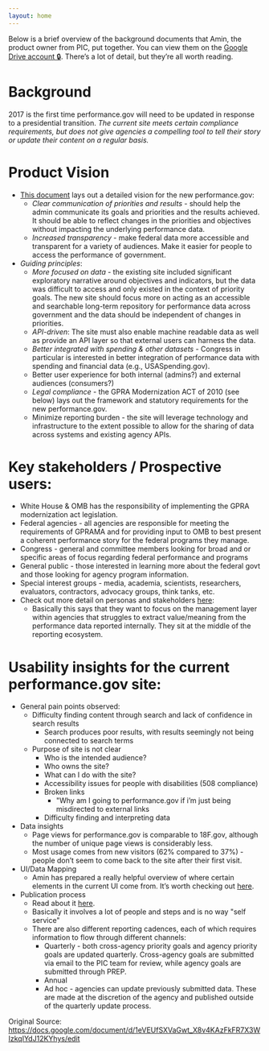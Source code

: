 ```yaml
---
layout: home
---
```


Below is a brief overview of the background documents that Amin, the product owner from PIC, put together. You can view them on the [Google Drive account &#128274;](https://drive.google.com/drive/folders/0B2stDO5hLAHkR09EZFNMOUo3anc). There’s a lot of detail, but they’re all worth reading. 

# Background
2017 is the first time performance.gov will need to be updated in response to a presidential transition. *The current site meets certain compliance requirements, but does not give agencies a compelling tool to tell their story or update their content on a regular basis.* 

# Product Vision 
- [This document](https://drive.google.com/drive/u/0/folders/0B2stDO5hLAHkVlhNU3BxVTVHeEU) lays out a detailed vision for the new performance.gov: 
	- *Clear communication of priorities and results* - should help the admin communicate its goals and priorities and the results achieved. It should be able to reflect changes in the priorities and objectives without impacting the underlying performance data. 
	- *Increased transparency* - make federal data more accessible and transparent for a variety of audiences. Make it easier for people to access the performance of government. 
- _Guiding principles_: 
	- *More focused on data* - the existing site included significant exploratory narrative around objectives and indicators, but the data was difficult to access and only existed in the context of priority goals. The new site should focus more on acting as an accessible and searchable long-term repository for performance data across government and the data should be independent of changes in priorities.
	- *API-driven*: The site must also enable machine readable data as well as provide an API layer so that external users can harness the data. 
	- *Better integrated with spending & other datasets* - Congress in particular is interested in better integration of performance data with spending and financial data (e.g., USASpending.gov).
	- Better user experience for both internal (admins?) and external audiences (consumers?) 
	- *Legal compliance* - the GPRA Modernization ACT of 2010 (see below) lays out the framework and statutory requirements for the new performance.gov. 
	- Minimize reporting burden - the site will leverage technology and infrastructure to the extent possible to allow for the sharing of data across systems and existing agency APIs. 


# Key stakeholders / Prospective users:
- White House & OMB has the responsibility of implementing the GPRA modernization act legislation. 
- Federal agencies - all agencies are responsible for meeting the requirements of GPRAMA and for providing input to OMB to best present a coherent performance story for the federal programs they manage. 
- Congress - general and committee members looking for broad and or specific areas of focus regarding federal performance and programs
- General public - those interested in learning more about the federal govt and those looking for agency program information. 
- Special interest groups - media, academia, scientists, researchers, evaluators, contractors, advocacy groups, think tanks, etc.
- Check out more detail on personas and stakeholders [here](https://drive.google.com/drive/u/1/folders/0B2stDO5hLAHkUzdjTWhVS1IxS0U): 
	- Basically this says that they want to focus on the management layer within agencies that struggles to extract value/meaning from the performance data reported internally. They sit at the middle of the reporting ecosystem. 

# Usability insights for the current performance.gov site: 
- General pain points observed:
	- Difficulty finding content through search and lack of confidence in search results
		- Search produces poor results, with results seemingly not being connected to search terms  
	- Purpose of site is not clear 
		- Who is the intended audience? 
		- Who owns the site? 
		- What can I do with the site? 
		- Accessibility issues for people with disabilities (508 compliance) 
		- Broken links
			- "Why am I going to performance.gov if i’m just being misdirected to external links 
		- Difficulty finding and interpreting data 
- Data insights 
	- Page views for performance.gov is comparable to 18F.gov, although the number of unique page views is considerably less. 
	- Most usage comes from new visitors (62% compared to 37%)  - people don’t seem to come back to the site after their first visit.
- UI/Data Mapping 
	- Amin has prepared a really helpful overview of where certain elements in the current UI come from. It’s worth checking out [here](https://drive.google.com/drive/u/0/folders/0B2stDO5hLAHkWjM1T29uUlVSUWM). 
- Publication process 
	- Read about it [here](https://drive.google.com/drive/u/0/folders/0B2stDO5hLAHkWUlucVhlTzZ0dzQ). 
	- Basically it involves a lot of people and steps and is no way "self service"
	- There are also different reporting cadences, each of which requires information to flow through different channels: 
		- Quarterly - both cross-agency priority goals and agency priority goals are updated quarterly. Cross-agency goals are submitted via email to the PIC team for review, while agency goals are submitted through PREP. 
		- Annual
		- Ad hoc - agencies can update previously submitted data. These are made at the discretion of the agency and published outside of the quarterly update process. 

Original Source: https://docs.google.com/document/d/1eVEUfSXVaGwt_X8v4KAzFkFR7X3WIzkqIYdJ12KYhys/edit

